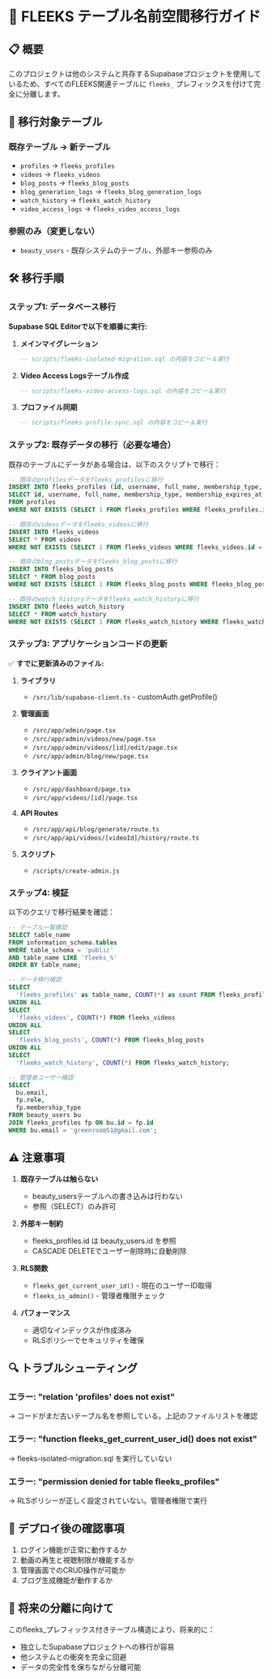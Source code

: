 # 🚀 FLEEKS テーブル名前空間移行ガイド

## 📋 概要

このプロジェクトは他のシステムと共存するSupabaseプロジェクトを使用しているため、すべてのFLEEKS関連テーブルに `fleeks_` プレフィックスを付けて完全に分離します。

## 🎯 移行対象テーブル

### 既存テーブル → 新テーブル
- `profiles` → `fleeks_profiles`
- `videos` → `fleeks_videos`
- `blog_posts` → `fleeks_blog_posts`
- `blog_generation_logs` → `fleeks_blog_generation_logs`
- `watch_history` → `fleeks_watch_history`
- `video_access_logs` → `fleeks_video_access_logs`

### 参照のみ（変更しない）
- `beauty_users` - 既存システムのテーブル、外部キー参照のみ

## 🛠️ 移行手順

### ステップ1: データベース移行

**Supabase SQL Editorで以下を順番に実行:**

1. **メインマイグレーション**
   ```sql
   -- scripts/fleeks-isolated-migration.sql の内容をコピー＆実行
   ```

2. **Video Access Logsテーブル作成**
   ```sql
   -- scripts/fleeks-video-access-logs.sql の内容をコピー＆実行
   ```

3. **プロファイル同期**
   ```sql
   -- scripts/fleeks-profile-sync.sql の内容をコピー＆実行
   ```

### ステップ2: 既存データの移行（必要な場合）

既存のテーブルにデータがある場合は、以下のスクリプトで移行：

```sql
-- 既存のprofilesデータをfleeks_profilesに移行
INSERT INTO fleeks_profiles (id, username, full_name, membership_type, membership_expires_at, role, created_at, updated_at)
SELECT id, username, full_name, membership_type, membership_expires_at, role, created_at, updated_at
FROM profiles
WHERE NOT EXISTS (SELECT 1 FROM fleeks_profiles WHERE fleeks_profiles.id = profiles.id);

-- 既存のvideosデータをfleeks_videosに移行
INSERT INTO fleeks_videos 
SELECT * FROM videos
WHERE NOT EXISTS (SELECT 1 FROM fleeks_videos WHERE fleeks_videos.id = videos.id);

-- 既存のblog_postsデータをfleeks_blog_postsに移行
INSERT INTO fleeks_blog_posts 
SELECT * FROM blog_posts
WHERE NOT EXISTS (SELECT 1 FROM fleeks_blog_posts WHERE fleeks_blog_posts.id = blog_posts.id);

-- 既存のwatch_historyデータをfleeks_watch_historyに移行
INSERT INTO fleeks_watch_history 
SELECT * FROM watch_history
WHERE NOT EXISTS (SELECT 1 FROM fleeks_watch_history WHERE fleeks_watch_history.id = watch_history.id);
```

### ステップ3: アプリケーションコードの更新

✅ **すでに更新済みのファイル:**

1. **ライブラリ**
   - `/src/lib/supabase-client.ts` - customAuth.getProfile()

2. **管理画面**
   - `/src/app/admin/page.tsx`
   - `/src/app/admin/videos/new/page.tsx`
   - `/src/app/admin/videos/[id]/edit/page.tsx`
   - `/src/app/admin/blog/new/page.tsx`

3. **クライアント画面**
   - `/src/app/dashboard/page.tsx`
   - `/src/app/videos/[id]/page.tsx`

4. **API Routes**
   - `/src/app/api/blog/generate/route.ts`
   - `/src/app/api/videos/[videoId]/history/route.ts`

5. **スクリプト**
   - `/scripts/create-admin.js`

### ステップ4: 検証

以下のクエリで移行結果を確認：

```sql
-- テーブル一覧確認
SELECT table_name 
FROM information_schema.tables 
WHERE table_schema = 'public' 
AND table_name LIKE 'fleeks_%'
ORDER BY table_name;

-- データ移行確認
SELECT 
  'fleeks_profiles' as table_name, COUNT(*) as count FROM fleeks_profiles
UNION ALL
SELECT 
  'fleeks_videos', COUNT(*) FROM fleeks_videos
UNION ALL
SELECT 
  'fleeks_blog_posts', COUNT(*) FROM fleeks_blog_posts
UNION ALL
SELECT 
  'fleeks_watch_history', COUNT(*) FROM fleeks_watch_history;

-- 管理者ユーザー確認
SELECT 
  bu.email,
  fp.role,
  fp.membership_type
FROM beauty_users bu
JOIN fleeks_profiles fp ON bu.id = fp.id
WHERE bu.email = 'greenroom51@gmail.com';
```

## ⚠️ 注意事項

1. **既存テーブルは触らない**
   - beauty_usersテーブルへの書き込みは行わない
   - 参照（SELECT）のみ許可

2. **外部キー制約**
   - fleeks_profiles.id は beauty_users.id を参照
   - CASCADE DELETEでユーザー削除時に自動削除

3. **RLS関数**
   - `fleeks_get_current_user_id()` - 現在のユーザーID取得
   - `fleeks_is_admin()` - 管理者権限チェック

4. **パフォーマンス**
   - 適切なインデックスが作成済み
   - RLSポリシーでセキュリティを確保

## 🔍 トラブルシューティング

### エラー: "relation 'profiles' does not exist"
→ コードがまだ古いテーブル名を参照している。上記のファイルリストを確認

### エラー: "function fleeks_get_current_user_id() does not exist"
→ fleeks-isolated-migration.sql を実行していない

### エラー: "permission denied for table fleeks_profiles"
→ RLSポリシーが正しく設定されていない。管理者権限で実行

## 🚀 デプロイ後の確認事項

1. ログイン機能が正常に動作するか
2. 動画の再生と視聴制限が機能するか
3. 管理画面でのCRUD操作が可能か
4. ブログ生成機能が動作するか

## 📝 将来の分離に向けて

このfleeks_プレフィックス付きテーブル構造により、将来的に：
- 独立したSupabaseプロジェクトへの移行が容易
- 他システムとの衝突を完全に回避
- データの完全性を保ちながら分離可能